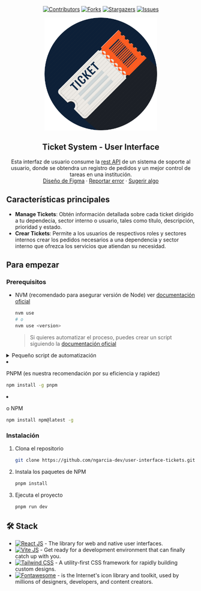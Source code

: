 <a name="readme-top"></a>

<div align="center">

[![Contributors][contributors-shield]][contributors-url]
[![Forks][forks-shield]][forks-url]
[![Stargazers][stars-shield]][stars-url]
[![Issues][issues-shield]][issues-url]

<a href="https://github.com/ngarcia-dev/user-interface-tickets">
  <img width="300px" src="./public/img/logo_ticket.webp" alt="Logo" width="800" />
</a>

## Ticket System - User Interface

Esta interfaz de usuario consume la [rest API][system-url] de un sistema de soporte al usuario, donde se obtendra un registro de pedidos y un mejor control de tareas en una institución.\
[Diseño de Figma](https://www.figma.com/file/Qo9Plydggobhdq59qBA1ni/Manager-Ticket?type=design&mode=design&t=2JKYSr0onFwmeGNo-0) · [Reportar error](https://github.com/ngarcia-dev/user-interface-tickets/issues) · [Sugerir algo](https://github.com/ngarcia-dev/user-interface-tickets/issues)

</div>

## Características principales

- **Manage Tickets**: Obtén información detallada sobre cada ticket dirigido a tu dependecia, sector interno o usuario, tales como título, descripción, prioridad y estado.
- **Crear Tickets**: Permite a los usuarios de respectivos roles y sectores internos crear los pedidos necesarios a una dependencia y sector interno que ofrezca los servicios que atiendan su necesidad.
<!-- - **Jerarquia de roles**: La aplicación tiene un sistema jerarquico  -->

## Para empezar

### Prerequisitos

- NVM (recomendado para asegurar versión de Node) ver [documentación oficial](https://github.com/nvm-sh/nvm?tab=readme-ov-file#installing-and-updating)

  ```sh
  nvm use
  # o
  nvm use <version>
  ```

  > Si quieres automatizar el proceso, puedes crear un script siguiendo la [documentación oficial](https://github.com/nvm-sh/nvm?tab=readme-ov-file#calling-nvm-use-automatically-in-a-directory-with-a-nvmrc-file)

<details>
	<summary>Pequeño script de automatización</summary>
	
- For Linux/MacOS:
	```sh
	# .bashrc | .zshrc | cualquier archivo de configuración
	# pequeño script para cambiar de version al entrar al directorio
	cd() {
  builtin cd "$@"
		if [[ -f .nvmrc ]]; then
			nvm use > /dev/null
			# Si quieres que te diga la versión
			nvm use
		fi
	}
	```

- For Windows:

  ```powershell
  # $PROFILE
  function Change-Node-Version {
  	param($path)
  	& Set-Location $path
  	$pwd = pwd
  	if ( Test-Path "$pwd\\.nvmrc" ) {
  		$version = Get-Content .nvmrc
  		nvm use $version
  	}
  }
  New-Alias -Name cd -Value Change-Node-Version -Force -Option AllScope
  ```

  </details>

- PNPM (es nuestra recomendación por su eficiencia y rapidez)

  ```sh
  npm install -g pnpm
  ```

- o NPM

  ```sh
  npm install npm@latest -g
  ```

### Instalación

1. Clona el repositorio

   ```sh
   git clone https://github.com/ngarcia-dev/user-interface-tickets.git
   ```

2. Instala los paquetes de NPM

   ```sh
   pnpm install
   ```

3. Ejecuta el proyecto

   ```sh
   pnpm run dev
   ```

## 🛠️ Stack

- [![React JS][react-badge]][react-url] - The library for web and native user interfaces.
- [![Vite JS][vite-badge]][vite-url] - Get ready for a development environment that can finally catch up with you.
- [![Tailwind CSS][tailwind-badge]][tailwind-url] - A utility-first CSS framework for rapidly building custom designs.
- [![Fontawesome][fontawesome-badge]][fontawesome-url] - is the Internet's icon library and toolkit, used by millions of designers, developers, and content creators.

[react-url]: https://reactjs.org/
[react-badge]: https://img.shields.io/badge/React-000?style=for-the-badge&logo=react
[vite-url]: https://vitejs.dev/
[vite-badge]: https://img.shields.io/badge/vite-000?style=for-the-badge&logo=vite
[tailwind-url]: https://tailwindcss.com/
[tailwind-badge]: https://img.shields.io/badge/Tailwind-000?style=for-the-badge&logo=tailwindcss
[fontawesome-url]: https://fontawesome.com/
[fontawesome-badge]: https://img.shields.io/badge/fontawesome-000?style=for-the-badge&logo=fontawesome
[contributors-shield]: https://img.shields.io/github/contributors/ngarcia-dev/user-interface-tickets.svg?style=for-the-badge
[contributors-url]: https://github.com/ngarcia-dev/user-interface-tickets/graphs/contributors
[forks-shield]: https://img.shields.io/github/forks/ngarcia-dev/user-interface-tickets.svg?style=for-the-badge
[forks-url]: https://github.com/ngarcia-dev/user-interface-tickets/network/members
[stars-shield]: https://img.shields.io/github/stars/ngarcia-dev/user-interface-tickets.svg?style=for-the-badge
[stars-url]: https://github.com/ngarcia-dev/user-interface-tickets/stargazers
[issues-shield]: https://img.shields.io/github/issues/ngarcia-dev/user-interface-tickets.svg?style=for-the-badge
[issues-url]: https://github.com/ngarcia-dev/user-interface-tickets/issues
[system-url]: https://github.com/ngarcia-dev/ticket-system-api
